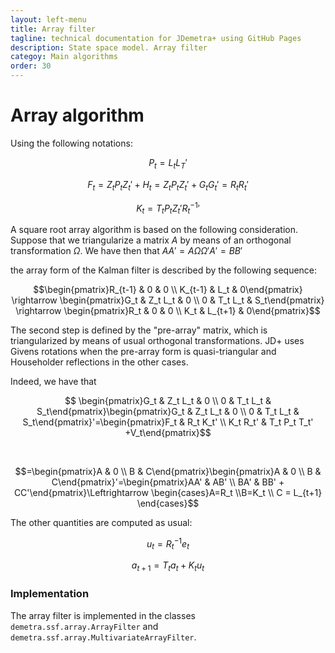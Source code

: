 ```yaml
---
layout: left-menu
title: Array filter
tagline: technical documentation for JDemetra+ using GitHub Pages
description: State space model. Array filter
categoy: Main algorithms
order: 30
---
```

# Array algorithm

Using the following notations:

$$ P_t = L_t L_T'$$ 

$$ F_t = Z_t P_t Z_t' + H_t = Z_t P_t Z_t' + G_t G_t' = R_t R_t' $$

$$ K_t = T_t P_t Z_t' {R_t^{-1}}' $$

A square root array algorithm is based on the following consideration. Suppose that we triangularize a matrix $A$ by means of an orthogonal transformation $\Omega$.
We have then that $AA'=A\Omega \Omega' A'=BB'$

the array form of the Kalman filter is described by the following sequence:

$$\begin{pmatrix}R_{t-1} & 0 & 0 \\ K_{t-1} & L_t & 0\end{pmatrix} \rightarrow \begin{pmatrix}G_t & Z_t L_t & 0 \\ 0 & T_t L_t & S_t\end{pmatrix} \rightarrow \begin{pmatrix}R_t & 0 & 0 \\ K_t & L_{t+1} & 0\end{pmatrix}$$

The second step is defined by the "pre-array" matrix, which is triangularized by means of usual orthogonal transformations. JD+ uses Givens rotations when the pre-array form is quasi-triangular and Householder reflections in the other cases.

Indeed, we have that

$$ \begin{pmatrix}G_t & Z_t L_t & 0 \\ 0 & T_t L_t & S_t\end{pmatrix}\begin{pmatrix}G_t & Z_t L_t & 0 \\ 0 & T_t L_t & S_t\end{pmatrix}'=\begin{pmatrix}F_t & R_t K_t' \\ K_t R_t' & T_t P_t T_t' +V_t\end{pmatrix}$$

<br>

$$=\begin{pmatrix}A & 0 \\ B & C\end{pmatrix}\begin{pmatrix}A & 0 \\ B & C\end{pmatrix}'=\begin{pmatrix}AA' & AB' \\ BA' & BB' + CC'\end{pmatrix}\Leftrightarrow \begin{cases}A=R_t \\B=K_t \\ C = L_{t+1} \end{cases}$$

The other quantities are computed as usual:

$$ u_t = R_t^{-1} e_t $$

$$ a_{t+1} = T_t a_{t} + K_t u_t  $$

### Implementation

The array filter is implemented in the classes `demetra.ssf.array.ArrayFilter` and `demetra.ssf.array.MultivariateArrayFilter`.
